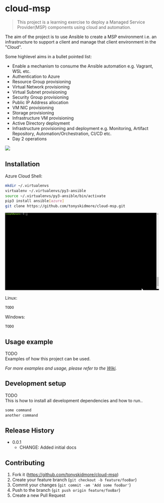 # cloud-msp
> This project is a learning exercise to deploy a Managed Service Provider(MSP) components using cloud and automation.



The aim of the project is to use Ansible to create a MSP environment i.e. an infrastructure to support a client and manage that client environment in the "Cloud".

Some highlevel aims in a bullet pointed list:  
* Enable a mechanism to consume the Ansible automation e.g. Vagrant, WSL etc.
* Authentication to Azure
* Resource Group provisioning
* Virtual Network provisioning
* Virtual Subnet provisioning
* Security Group provisioning
* Public IP Address allocation
* VM NIC provisioning
* Storage provisioning
* Infrastructure VM provisioning
* Active Directory deployment
* Infrastructure provisioning and deployment e.g. Monitoring, Artifact Repository, Automation/Orchestration, CI/CD etc.
* Day 2 operations


![](header.png)

## Installation

Azure Cloud Shell:

```sh
mkdir ~/.virtualenvs
virtualenv ~/.virtualenvs/py3-ansible
source ~/.virtualenvs/py3-ansible/bin/activate
pip3 install ansible[azure]
git clone https://github.com/tonyskidmore/cloud-msp.git
```
![](images/cloud-shell.gif)

Linux:

```sh
TODO
```

Windows:

```sh
TODO
```

## Usage example

TODO  
Examples of how this project can be used.

_For more examples and usage, please refer to the [Wiki][wiki]._

## Development setup

TODO  
This is how to install all development dependencies and how to run..

```sh
some command
another command
```

## Release History

* 0.0.1
    * CHANGE: Added initial docs



## Contributing

1. Fork it (<https://github.com/tonyskidmore/cloud-msp>)
2. Create your feature branch (`git checkout -b feature/fooBar`)
3. Commit your changes (`git commit -am 'Add some fooBar'`)
4. Push to the branch (`git push origin feature/fooBar`)
5. Create a new Pull Request

<!-- Markdown link & img dfn's -->
[wiki]: https://github.com/tonyskidmore/cloud-msp/wiki/ansible-azure-msp
